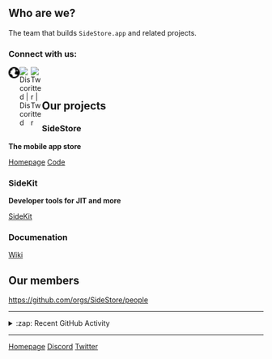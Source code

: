 <!-- 
Docs: How to use GitHub README and actions to auto-generate embedded content.
https://github.com/anuraghazra/github-readme-stats
https://www.youtube.com/watch?v=n6d4KHSKqGk
https://github.com/rahuldkjain/github-profile-readme-generator
 -->

## Who are we?

The team that builds `SideStore.app` and related projects.

### Connect with us:

<!--
[![Website](https://img.shields.io/website?label=sidestore.io&style=for-the-badge&url=https://sidestore.io)](https://sidestore.io)
[![Twitter Follow](https://img.shields.io/twitter/follow/sidestore_io?color=1DA1F2&logo=twitter&style=for-the-badge)](https://twitter.com/intent/follow?original_referer=https%3A%2F%2Fgithub.com%2Fsidestore&screen_name=sidestore)
[![GitHub Followers](https://img.shields.io/github/followers/sidestore?style=for-the-badge)]()
[![GitHub Sponsors](https://img.shields.io/github/sponsors/sidestore?style=for-the-badge
)]() 
-->

[<img align="left" alt="sidestore.io" width="22px" src="https://raw.githubusercontent.com/iconic/open-iconic/master/svg/globe.svg" />][website]
[<img align="left" alt="Discord | Discord" width="22px" src="https://cdn.jsdelivr.net/npm/simple-icons@v3/icons/discord.svg" />][discord]
[<img align="left" alt="Twitter | Twitter" width="22px" src="https://cdn.jsdelivr.net/npm/simple-icons@v3/icons/twitter.svg" />][twitter]

<br />
<br />

## Our projects

### SideStore

__The mobile app store__

[Homepage][website]
[Code][git.sidestore]

### SideKit

__Developer tools for JIT and more__

[SideKit][git.sidekit]

### Documenation

[Wiki][wiki]

## Our members

https://github.com/orgs/SideStore/people

---

<details>
  <summary>:zap: Recent GitHub Activity</summary>

<!--START_SECTION:activity-->
1. 🗣 Commented on [#284](https://github.com/SideStore/SideStore/issues/284) in [SideStore/SideStore](https://github.com/SideStore/SideStore)
2. ❗️ Reopened issue [#284](https://github.com/SideStore/SideStore/issues/284) in [SideStore/SideStore](https://github.com/SideStore/SideStore)
3. 🗣 Commented on [#287](https://github.com/SideStore/SideStore/issues/287) in [SideStore/SideStore](https://github.com/SideStore/SideStore)
4. 🗣 Commented on [#287](https://github.com/SideStore/SideStore/issues/287) in [SideStore/SideStore](https://github.com/SideStore/SideStore)
5. ❗️ Opened issue [#287](https://github.com/SideStore/SideStore/issues/287) in [SideStore/SideStore](https://github.com/SideStore/SideStore)
6. ❗️ Opened issue [#19](https://github.com/SideStore/Community-Source/issues/19) in [SideStore/Community-Source](https://github.com/SideStore/Community-Source)
7. 🗣 Commented on [#286](https://github.com/SideStore/SideStore/issues/286) in [SideStore/SideStore](https://github.com/SideStore/SideStore)
8. 🗣 Commented on [#286](https://github.com/SideStore/SideStore/issues/286) in [SideStore/SideStore](https://github.com/SideStore/SideStore)
9. 🗣 Commented on [#286](https://github.com/SideStore/SideStore/issues/286) in [SideStore/SideStore](https://github.com/SideStore/SideStore)
10. 🗣 Commented on [#286](https://github.com/SideStore/SideStore/issues/286) in [SideStore/SideStore](https://github.com/SideStore/SideStore)
11. 🗣 Commented on [#286](https://github.com/SideStore/SideStore/issues/286) in [SideStore/SideStore](https://github.com/SideStore/SideStore)
12. 🗣 Commented on [#286](https://github.com/SideStore/SideStore/issues/286) in [SideStore/SideStore](https://github.com/SideStore/SideStore)
13. ❗️ Opened issue [#286](https://github.com/SideStore/SideStore/issues/286) in [SideStore/SideStore](https://github.com/SideStore/SideStore)
14. 🗣 Commented on [#274](https://github.com/SideStore/SideStore/issues/274) in [SideStore/SideStore](https://github.com/SideStore/SideStore)
15. 🗣 Commented on [#2](https://github.com/SideStore/SideKit/issues/2) in [SideStore/SideKit](https://github.com/SideStore/SideKit)
16. 🗣 Commented on [#284](https://github.com/SideStore/SideStore/issues/284) in [SideStore/SideStore](https://github.com/SideStore/SideStore)
17. 🗣 Commented on [#284](https://github.com/SideStore/SideStore/issues/284) in [SideStore/SideStore](https://github.com/SideStore/SideStore)
18. ❗️ Closed issue [#285](https://github.com/SideStore/SideStore/issues/285) in [SideStore/SideStore](https://github.com/SideStore/SideStore)
19. 🗣 Commented on [#285](https://github.com/SideStore/SideStore/issues/285) in [SideStore/SideStore](https://github.com/SideStore/SideStore)
20. ❗️ Closed issue [#284](https://github.com/SideStore/SideStore/issues/284) in [SideStore/SideStore](https://github.com/SideStore/SideStore)
<!--END_SECTION:activity-->

</details>

---

[Homepage][patreon] [Discord][discord] [Twitter][twitter]

<!--
- [Patreon][patreon]
- [OpenCollective][opencollective]
- [YouTube][youtube]
-->

[website]: https://sidestore.io
[wiki]: https://wiki.sidestore.io
[twitter]: https://twitter.com/sidestore_io
[discord]: https://discord.gg/CacsuuzsBq
[youtube]: https://youtube.com/TODO
[patreon]: https://www.patreon.com/SideStore
[opencollective]: https://opencollective.com/TODO
[git.sidestore]: https://github.com/SideStore/SideStore/
[git.sidekit]: https://github.com/SideStore/SideKit

